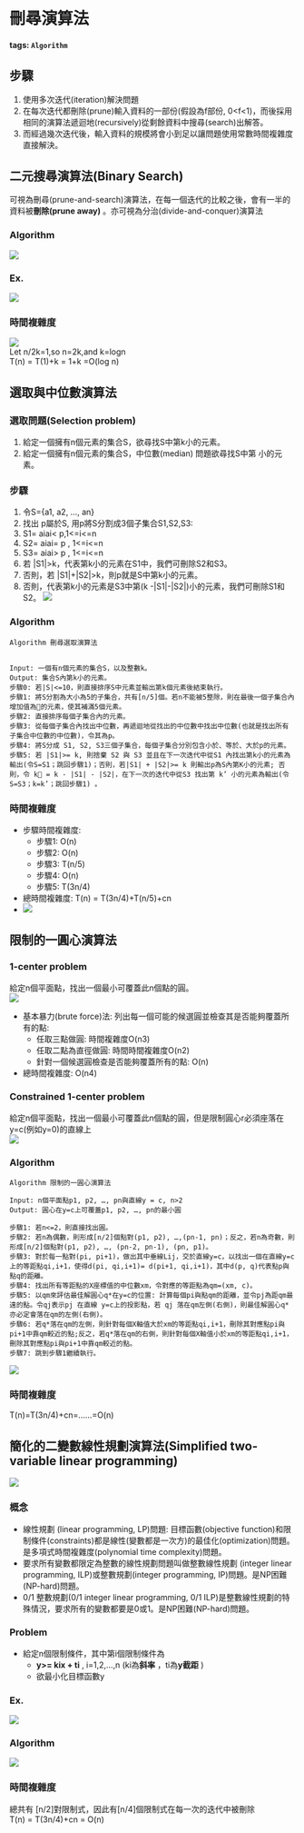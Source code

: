 # 刪尋演算法

#### tags: `Algorithm` <a id="tags-Algorithm"></a>

## 步驟 <a id="&#x6B65;&#x9A5F;0"></a>

1. 使用多次迭代\(iteration\)解決問題
2. 在每次迭代都刪除\(prune\)輸入資料的一部份\(假設為f部份, 0&lt;f&lt;1\)，而後採用相同的演算法遞迴地\(recursively\)從剩餘資料中搜尋\(search\)出解答。
3. 而經過幾次迭代後，輸入資料的規模將會小到足以讓問題使用常數時間複雜度直接解決。

## 二元搜尋演算法\(Binary Search\) <a id="&#x4E8C;&#x5143;&#x641C;&#x5C0B;&#x6F14;&#x7B97;&#x6CD5;Binary-Search"></a>

可視為刪尋\(prune-and-search\)演算法，在每一個迭代的比較之後，會有一半的資料被**刪除\(prune away\)** 。亦可視為分治\(divide-and-conquer\)演算法

### Algorithm <a id="Algorithm0"></a>

![](https://i.imgur.com/NvhX2rw.png)

### Ex. <a id="Ex0"></a>

![](https://i.imgur.com/Enac2U8.png)

### 時間複雜度 <a id="&#x6642;&#x9593;&#x8907;&#x96DC;&#x5EA6;0"></a>

![](https://i.imgur.com/q9YxtJo.png)  
 Let n/2k=1,so n=2k,and k=logn  
 T\(n\) = T\(1\)+k = 1+k =O\(log n\)

## 選取與中位數演算法 <a id="&#x9078;&#x53D6;&#x8207;&#x4E2D;&#x4F4D;&#x6578;&#x6F14;&#x7B97;&#x6CD5;"></a>

### 選取問題\(Selection problem\) <a id="&#x9078;&#x53D6;&#x554F;&#x984C;Selection-problem"></a>

1. 給定一個擁有n個元素的集合S，欲尋找S中第k小的元素。
2. 給定一個擁有n個元素的集合S，中位數\(median\) 問題欲尋找S中第 小的元素。

### 步驟 <a id="&#x6B65;&#x9A5F;"></a>

1. 令S={a1, a2, …, an}
2. 找出 p屬於S, 用p將S分割成3個子集合S1,S2,S3:
3. S1= aiai&lt; p,1&lt;=i&lt;=n
4. S2= aiai= p , 1&lt;=i&lt;=n
5. S3= aiai&gt; p , 1&lt;=i&lt;=n
6. 若 \|S1\|&gt;k，代表第k小的元素在S1中，我們可刪除S2和S3。
7. 否則，若 \|S1\|+\|S2\|&gt;k，則p就是S中第k小的元素。
8. 否則，代表第k小的元素是S3中第\(k -\|S1\|-\|S2\|\)小的元素，我們可刪除S1和S2。  ![](https://i.imgur.com/YSFS5Qx.png)

### Algorithm <a id="Algorithm0"></a>

```text
Algorithm 刪尋選取演算法


Input: 一個有n個元素的集合S，以及整數k。
Output: 集合S內第k小的元素。
步驟0: 若|S|<=10，則直接排序S中元素並輸出第k個元素後結束執行。
步驟1: 將S分割為大小為5的子集合，共有[n/5]個。若n不能被5整除，則在最後一個子集合內增加值為的元素，使其補滿5個元素。
步驟2: 直接排序每個子集合內的元素。
步驟3: 從每個子集合內找出中位數，再遞迴地從找出的中位數中找出中位數(也就是找出所有子集合中位數的中位數)，令其為p。
步驟4: 將S分成 S1, S2, S3三個子集合，每個子集合分別包含小於、等於、大於p的元素。
步驟5: 若 |S1|>= k, 則捨棄 S2 與 S3 並且在下一次迭代中從S1 內找出第k小的元素為輸出(令S=S1；跳回步驟1)；否則，若|S1| + |S2|>= k 則輸出p為S內第K小的元素; 否則，令 k = k - |S1| - |S2|，在下一次的迭代中從S3 找出第 k’ 小的元素為輸出(令S=S3；k=k’；跳回步驟1) 。
```

### 時間複雜度 <a id="&#x6642;&#x9593;&#x8907;&#x96DC;&#x5EA6;0"></a>

* 步驟時間複雜度:
  * 步驟1: O\(n\)
  * 步驟2: O\(n\)
  * 步驟3: T\(n/5\)
  * 步驟4: O\(n\)
  * 步驟5: T\(3n/4\)
* 總時間複雜度: T\(n\) = T\(3n/4\)+T\(n/5\)+cn
* ![](https://i.imgur.com/Fn2hJPG.png)

## 限制的一圓心演算法 <a id="&#x9650;&#x5236;&#x7684;&#x4E00;&#x5713;&#x5FC3;&#x6F14;&#x7B97;&#x6CD5;"></a>

### 1-center problem <a id="1-center-problem"></a>

給定n個平面點，找出一個最小可覆蓋此n個點的圓。  
 ![](https://i.imgur.com/8Qk8e8w.png)

* 基本暴力\(brute force\)法: 列出每一個可能的候選圓並檢查其是否能夠覆蓋所有的點:
  * 任取三點做圓: 時間複雜度O\(n3\)
  * 任取二點為直徑做圓: 時間時間複雜度O\(n2\)
  * 針對一個候選圓檢查是否能夠覆蓋所有的點: O\(n\)
* 總時間複雜度: O\(n4\)

### Constrained 1-center problem <a id="Constrained-1-center-problem"></a>

給定n個平面點，找出一個最小可覆蓋此n個點的圓，但是限制圓心r必須座落在y=c\(例如y=0\)的直線上  
 ![](https://i.imgur.com/oq5wJN0.png)

### Algorithm <a id="Algorithm0"></a>

```text
Algorithm 限制的一圓心演算法

Input: n個平面點p1, p2, …, pn與直線y = c, n>2
Output: 圓心在y=c上可覆蓋p1, p2, …, pn的最小圓

步驟1: 若n<=2，則直接找出圓。
步驟2: 若n為偶數，則形成[n/2]個點對(p1, p2), …,(pn-1, pn)；反之，若n為奇數，則形成[n/2]個點對(p1, p2), …, (pn-2, pn-1), (pn, p1)。
步驟3: 對於每一點對(pi, pi+1)，做出其中垂線Lij，交於直線y=c，以找出一個在直線y=c上的等距點qi,i+1，使得d(pi, qi,i+1)= d(pi+1, qi,i+1)，其中d(p, q)代表點p與點q的距離。
步驟4: 找出所有等距點的X座標值的中位數xm，令對應的等距點為qm=(xm, c)。
步驟5: 以qm來評估最佳解圓心q*在y=c的位置: 計算每個pi與點qm的距離，並令pj為距qm最遠的點。令qj表示pj 在直線 y=c上的投影點，若 qj 落在qm左側(右側)，則最佳解圓心q* 亦必定會落在qm的左側(右側)。
步驟6: 若q*落在qm的左側，則針對每個X軸值大於xm的等距點qi,i+1，刪除其對應點pi與pi+1中靠qm較近的點;反之，若q*落在qm的右側，則針對每個X軸值小於xm的等距點qi,i+1，刪除其對應點pi與pi+1中靠qm較近的點。
步驟7: 跳到步驟1繼續執行。 
```

![](https://i.imgur.com/6nw6INt.png)

### 時間複雜度 <a id="&#x6642;&#x9593;&#x8907;&#x96DC;&#x5EA6;0"></a>

T\(n\)=T\(3n/4\)+cn=……=O\(n\)

## 簡化的二變數線性規劃演算法\(Simplified two-variable linear programming\) <a id="&#x7C21;&#x5316;&#x7684;&#x4E8C;&#x8B8A;&#x6578;&#x7DDA;&#x6027;&#x898F;&#x5283;&#x6F14;&#x7B97;&#x6CD5;Simplified-two-variable-linear-programming"></a>

![](https://i.imgur.com/23jNzIa.png)

### 概念 <a id="&#x6982;&#x5FF5;"></a>

* 線性規劃 \(linear programming, LP\)問題: 目標函數\(objective function\)和限制條件\(constraints\)都是線性\(變數都是一次方\)的最佳化\(optimization\)問題。是多項式時間複雜度\(polynomial time complexity\)問題。
* 要求所有變數都限定為整數的線性規劃問題叫做整數線性規劃 \(integer linear programming, ILP\)或整數規劃\(integer programming, IP\)問題。是NP困難\(NP-hard\)問題。
* 0/1 整數規劃\(0/1 integer linear programming, 0/1 ILP\)是整數線性規劃的特殊情況，要求所有的變數都要是0或1。是NP困難\(NP-hard\)問題。

### Problem <a id="Problem"></a>

* 給定n個限制條件，其中第i個限制條件為
  * **y&gt;= kix + ti** , i=1,2,…,n \(ki為**斜率** ，ti為**y截距** \)
  * 欲最小化目標函數y

### Ex. <a id="Ex"></a>

![](https://i.imgur.com/7sKXm5x.png)

### Algorithm <a id="Algorithm"></a>

![](https://i.imgur.com/BHZ9duH.png)

### 時間複雜度 <a id="&#x6642;&#x9593;&#x8907;&#x96DC;&#x5EA6;"></a>

總共有 \[n/2\]對限制式，因此有\[n/4\]個限制式在每一次的迭代中被刪除  
 T\(n\) = T\(3n/4\)+cn = O\(n\)

